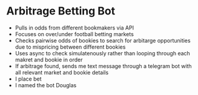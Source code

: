 # Arbitrage Betting Bot
- Pulls in odds from different bookmakers via API
- Focuses on over/under football betting markets
- Checks pairwise odds of bookies to search for arbitarge opportunities due to mispricing between different bookies
- Uses async to check simulatenously rather than looping through each makret and bookie in order
- If arbitrage found, sends me text message through a telegram bot with all relevant market and bookie details
- I place bet
- I named the bot Douglas
